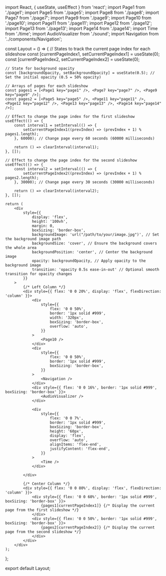 import React, { useState, useEffect } from 'react';
import Page1 from './page1';
import Page5 from './page5';
import Page8 from './page8';
import Page7 from './page7';
import Page9 from './page9';
import Page10 from './page10';
import Page11 from './page11';
import Page12 from './page12';
import Page13 from './page13';
import Page14 from './page14';
import Time from './time';
import AudioVisualizer from './sound';
import Navigation from '../components/Navigation';

const Layout = () => {
    // States to track the current page index for each slideshow
    const [currentPageIndex1, setCurrentPageIndex1] = useState(0);
    const [currentPageIndex2, setCurrentPageIndex2] = useState(0);

    // State for background opacity
    const [backgroundOpacity, setBackgroundOpacity] = useState(0.5); // Set the initial opacity (0.5 = 50% opacity)

    // Arrays of pages for each slideshow
    const pages1 = [<Page1 key="page1" />, <Page7 key="page7" />, <Page9 key="page9" />];
    const pages2 = [<Page5 key="page5" />, <Page11 key="page11" />, <Page12 key="page12" />, <Page13 key="page13" />, <Page14 key="page14" />];

    // Effect to change the page index for the first slideshow
    useEffect(() => {
        const interval1 = setInterval(() => {
            setCurrentPageIndex1((prevIndex) => (prevIndex + 1) % pages1.length);
        }, 60000); // Change page every 60 seconds (60000 milliseconds)

        return () => clearInterval(interval1);
    }, []);

    // Effect to change the page index for the second slideshow
    useEffect(() => {
        const interval2 = setInterval(() => {
            setCurrentPageIndex2((prevIndex) => (prevIndex + 1) % pages2.length);
        }, 30000); // Change page every 30 seconds (30000 milliseconds)

        return () => clearInterval(interval2);
    }, []);

    return (
        <div
            style={{
                display: 'flex',
                height: '100vh',
                margin: 0,
                boxSizing: 'border-box',
                backgroundImage: 'url("/path/to/your/image.jpg")', // Set the background image path
                backgroundSize: 'cover', // Ensure the background covers the whole area
                backgroundPosition: 'center', // Center the background image
                opacity: backgroundOpacity, // Apply opacity to the background image
                transition: 'opacity 0.5s ease-in-out' // Optional smooth transition for opacity changes
            }}
        >
            {/* Left Column */}
            <div style={{ flex: '0 0 20%', display: 'flex', flexDirection: 'column' }}>
                <div
                    style={{
                        flex: '0 0 50%',
                        border: '1px solid #999',
                        width: '320px',
                        boxSizing: 'border-box',
                        overflow: 'auto',
                    }}
                >
                    <Page10 />
                </div>
                <div
                    style={{
                        flex: '0 0 50%',
                        border: '1px solid #999',
                        boxSizing: 'border-box',
                    }}
                >
                    <Navigation />
                </div>
                <div style={{ flex: '0 0 16%', border: '1px solid #999', boxSizing: 'border-box' }}>
                    <AudioVisualizer />
                </div>

                <div
                    style={{
                        flex: '0 0 7%',
                        border: '1px solid #999',
                        boxSizing: 'border-box',
                        height: '60px',
                        display: 'flex',
                        overflow: 'auto',
                        alignItems: 'flex-end',
                        justifyContent: 'flex-end',
                    }}
                >
                    <Time />
                </div>

            </div>

            {/* Center Column */}
            <div style={{ flex: '0 0 80%', display: 'flex', flexDirection: 'column' }}>
                <div style={{ flex: '0 0 60%', border: '1px solid #999', boxSizing: 'border-box' }}>
                    {pages1[currentPageIndex1]} {/* Display the current page from the first slideshow */}
                </div>
                <div style={{ flex: '0 0 50%', border: '1px solid #999', boxSizing: 'border-box' }}>
                    {pages2[currentPageIndex2]} {/* Display the current page from the second slideshow */}
                </div>
            </div>
        </div>
    );
};

export default Layout;
